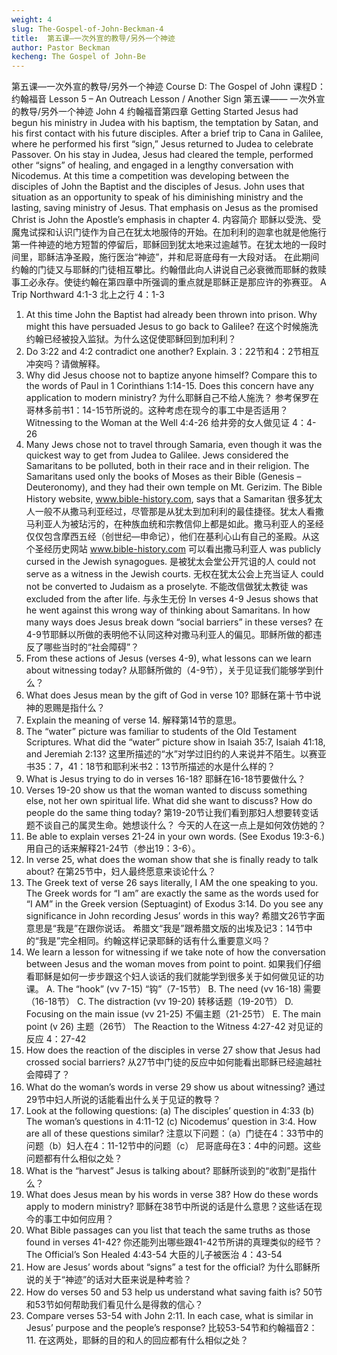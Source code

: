 ```yaml
---
weight: 4
slug: The-Gospel-of-John-Beckman-4
title:  第五课—一次外宣的教导/另外一个神迹
author: Pastor Beckman
kecheng: The Gospel of John-Be
---
```


第五课—一次外宣的教导/另外一个神迹
Course D: The Gospel of John
课程D： 约翰福音
Lesson 5 – An Outreach Lesson / Another Sign
第五课—— 一次外宣的教导/另外一个神迹
John 4 约翰福音第四章
Getting Started Jesus had begun his ministry in Judea with his baptism, the temptation by Satan, and his first contact with his future disciples. After a brief trip to Cana in Galilee, where he performed his first “sign,” Jesus returned to Judea to celebrate Passover. On his stay in Judea, Jesus had cleared the temple, performed other “signs” of healing, and engaged in a lengthy conversation with Nicodemus. At this time a competition was developing between the disciples of John the Baptist and the disciples of Jesus. John uses that situation as an opportunity to speak of his diminishing ministry and the lasting, saving ministry of Jesus. That emphasis on Jesus as the promised Christ is John the Apostle’s emphasis in chapter 4.
内容简介 耶稣以受洗、受魔鬼试探和认识门徒作为自己在犹太地服侍的开始。在加利利的迦拿也就是他施行第一件神迹的地方短暂的停留后，耶稣回到犹太地来过逾越节。在犹太地的一段时间里，耶稣洁净圣殿，施行医治“神迹”，并和尼哥底母有一大段对话。 在此期间约翰的门徒又与耶稣的门徒相互攀比。约翰借此向人讲说自己必衰微而耶稣的救赎事工必永存。使徒约翰在第四章中所强调的重点就是耶稣正是那应许的弥赛亚。
A Trip Northward 4:1-3
北上之行 4：1-3
1. At this time John the Baptist had already been thrown into prison. Why might this have persuaded Jesus to go back to Galilee?
在这个时候施洗约翰已经被投入监狱。为什么这促使耶稣回到加利利？
2. Do 3:22 and 4:2 contradict one another? Explain.
3：22节和4：2节相互冲突吗？请做解释。
3. Why did Jesus choose not to baptize anyone himself? Compare this to the words of Paul in 1 Corinthians 1:14-15. Does this concern have any application to modern ministry?
为什么耶稣自己不给人施洗？ 参考保罗在哥林多前书1：14-15节所说的。这种考虑在现今的事工中是否适用？
Witnessing to the Woman at the Well 4:4-26
给井旁的女人做见证 4：4-26
4. Many Jews chose not to travel through Samaria, even though it was the quickest way to get from Judea to Galilee. Jews considered the Samaritans to be polluted, both in their race and in their religion. The Samaritans used only the books of Moses as their Bible (Genesis – Deuteronomy), and they had their own temple on Mt. Gerizim. The Bible History website, www.bible-history.com, says that a Samaritan
很多犹太人一般不从撒马利亚经过，尽管那是从犹太到加利利的最佳捷径。犹太人看撒马利亚人为被玷污的，在种族血统和宗教信仰上都是如此。撒马利亚人的圣经仅仅包含摩西五经（创世纪—申命记），他们在基利心山有自己的圣殿。从这个圣经历史网站 www.bible-history.com 可以看出撒马利亚人
was publicly cursed in the Jewish synagogues.
是被犹太会堂公开咒诅的人
could not serve as a witness in the Jewish courts.
无权在犹太公会上充当证人
could not be converted to Judaism as a proselyte.
不能改信做犹太教徒
was excluded from the after life.
与永生无份
In verses 4-9 Jesus shows that he went against this wrong way of thinking about Samaritans. In how many ways does Jesus break down “social barriers” in these verses?
在4-9节耶稣以所做的表明他不认同这种对撒马利亚人的偏见。耶稣所做的都违反了哪些当时的“社会障碍”？
5. From these actions of Jesus (verses 4-9), what lessons can we learn about witnessing today?
从耶稣所做的（4-9节），关于见证我们能够学到什么？
6. What does Jesus mean by the gift of God in verse 10?
耶稣在第十节中说神的恩赐是指什么？
7. Explain the meaning of verse 14.
解释第14节的意思。
8. The “water” picture was familiar to students of the Old Testament Scriptures. What did the “water” picture show in Isaiah 35:7, Isaiah 41:18, and Jeremiah 2:13?
这里所描述的“水”对学过旧约的人来说并不陌生。以赛亚书35：7，41：18节和耶利米书2：13节所描述的水是什么样的？
9. What is Jesus trying to do in verses 16-18?
耶稣在16-18节要做什么？
10. Verses 19-20 show us that the woman wanted to discuss something else, not her own spiritual life. What did she want to discuss? How do people do the same thing today?
第19-20节让我们看到那妇人想要转变话题不谈自己的属灵生命。她想谈什么？ 今天的人在这一点上是如何效仿她的？
11. Be able to explain verses 21-24 in your own words. (See Exodus 19:3-6.)
用自己的话来解释21-24节（参出19：3-6）。
12. In verse 25, what does the woman show that she is finally ready to talk about?
在第25节中，妇人最终愿意来谈论什么？
13. The Greek text of verse 26 says literally, I AM the one speaking to you. The Greek words for “I am” are exactly the same as the words used for “I AM” in the Greek version (Septuagint) of Exodus 3:14. Do you see any significance in John recording Jesus’ words in this way?
希腊文26节字面意思是“我是”在跟你说话。 希腊文“我是”跟希腊文版的出埃及记3：14节中的“我是”完全相同。约翰这样记录耶稣的话有什么重要意义吗？
14. We learn a lesson for witnessing if we take note of how the conversation between Jesus and the woman moves from point to point.
如果我们仔细看耶稣是如何一步步跟这个妇人谈话的我们就能学到很多关于如何做见证的功课。
A. The “hook” (vv 7-15)
“钩”（7-15节）
B. The need (vv 16-18)
需要（16-18节）
C. The distraction (vv 19-20)
转移话题（19-20节）
D. Focusing on the main issue (vv 21-25)
不偏主题（21-25节）
E. The main point (v 26)
主题（26节）
The Reaction to the Witness 4:27-42
对见证的反应 4：27-42
15. How does the reaction of the disciples in verse 27 show that Jesus had crossed social barriers?
从27节中门徒的反应中如何能看出耶稣已经逾越社会障碍了？
16. What do the woman’s words in verse 29 show us about witnessing?
通过29节中妇人所说的话能看出什么关于见证的教导？
17. Look at the following questions: (a) The disciples’ question in 4:33 (b) The woman’s questions in 4:11-12 (c) Nicodemus’ question in 3:4. How are all of these questions similar?
注意以下问题：（a）门徒在4：33节中的问题（b）妇人在4：11-12节中的问题（c） 尼哥底母在3：4中的问题。这些问题都有什么相似之处？
18. What is the “harvest” Jesus is talking about?
耶稣所谈到的“收割”是指什么？
19. What does Jesus mean by his words in verse 38? How do these words apply to modern ministry?
耶稣在38节中所说的话是什么意思？这些话在现今的事工中如何应用？
20. What Bible passages can you list that teach the same truths as those found in verses 41-42?
你还能列出哪些跟41-42节所讲的真理类似的经节？
The Official’s Son Healed 4:43-54
大臣的儿子被医治 4：43-54
21. How are Jesus’ words about “signs” a test for the official? 为什么耶稣所说的关于“神迹”的话对大臣来说是种考验？
22. How do verses 50 and 53 help us understand what saving faith is?
50节和53节如何帮助我们看见什么是得救的信心？
23. Compare verses 53-54 with John 2:11. In each case, what is similar in Jesus’ purpose and the people’s response?
比较53-54节和约翰福音2：11. 在这两处，耶稣的目的和人的回应都有什么相似之处？
